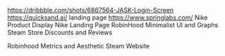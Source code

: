 https://dribbble.com/shots/6867564-JASK-Login-Screen
https://quicksand.ai/ landing page
https://www.springlabs.com/
Nike Product Display
Nike Landing Page
RobinHood Minimalist UI and Graphs
Steam Store Discounts and Reviews

Robinhood Metrics and Aesthetic
Steam Website
